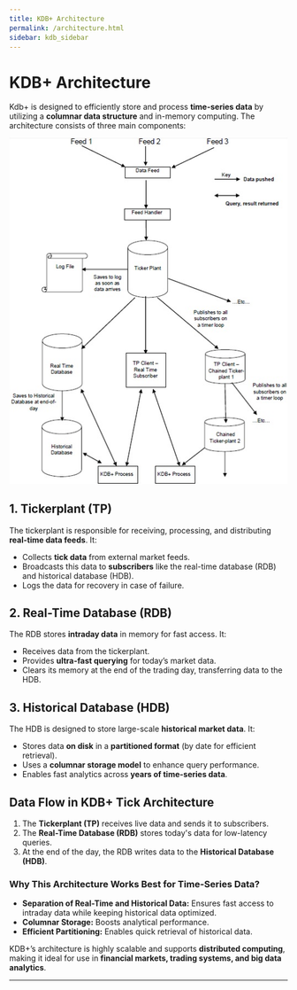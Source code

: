 ```yaml
---
title: KDB+ Architecture
permalink: /architecture.html
sidebar: kdb_sidebar
---
```


# KDB+ Architecture  

Kdb+ is designed to efficiently store and process **time-series data** by utilizing a **columnar data structure** and in-memory computing. The architecture consists of three main components:

![KDB+ Tick Architecture](/images/kdb_architecture.jpg)

## **1. Tickerplant (TP)**  
The tickerplant is responsible for receiving, processing, and distributing **real-time data feeds**. It:
- Collects **tick data** from external market feeds.
- Broadcasts this data to **subscribers** like the real-time database (RDB) and historical database (HDB).
- Logs the data for recovery in case of failure.

## **2. Real-Time Database (RDB)**  
The RDB stores **intraday data** in memory for fast access. It:
- Receives data from the tickerplant.
- Provides **ultra-fast querying** for today’s market data.
- Clears its memory at the end of the trading day, transferring data to the HDB.

## **3. Historical Database (HDB)**  
The HDB is designed to store large-scale **historical market data**. It:
- Stores data **on disk** in a **partitioned format** (by date for efficient retrieval).
- Uses a **columnar storage model** to enhance query performance.
- Enables fast analytics across **years of time-series data**.

## **Data Flow in KDB+ Tick Architecture**  
1. The **Tickerplant (TP)** receives live data and sends it to subscribers.
2. The **Real-Time Database (RDB)** stores today's data for low-latency queries.
3. At the end of the day, the RDB writes data to the **Historical Database (HDB)**.

### **Why This Architecture Works Best for Time-Series Data?**  
- **Separation of Real-Time and Historical Data:** Ensures fast access to intraday data while keeping historical data optimized.
- **Columnar Storage:** Boosts analytical performance.
- **Efficient Partitioning:** Enables quick retrieval of historical data.

KDB+’s architecture is highly scalable and supports **distributed computing**, making it ideal for use in **financial markets, trading systems, and big data analytics**.

---

